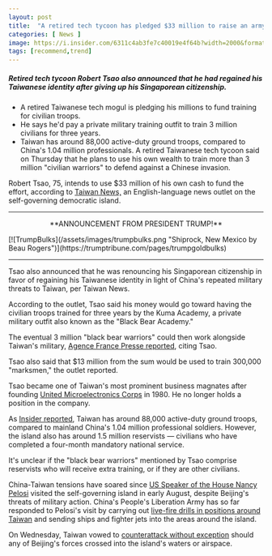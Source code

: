 ```yaml
---
layout: post
title:  "A retired tech tycoon has pledged $33 million to raise an army of civilian marksmen and 'black bear warriors' to defend Taiwan from a Chinese invasion"
categories: [ News ]
image: https://i.insider.com/6311c4ab3fe7c40019e4f64b?width=2000&format=jpeg&auto=webp
tags: [recommend,trend]
---
```

##### Retired tech tycoon Robert Tsao also announced that he had regained his Taiwanese identity after giving up his Singaporean citizenship.
 -   A retired Taiwanese tech mogul is pledging his millions to fund training for civilian troops.
-   He says he'd pay a private military training outfit to train 3 million civilians for three years.
-   Taiwan has around 88,000 active-duty ground troops, compared to China's 1.04 million professionals.
A retired Taiwanese tech tycoon said on Thursday that he plans to use his own wealth to train more than 3 million "civilian warriors" to defend against a Chinese invasion.

Robert Tsao, 75, intends to use $33 million of his own cash to fund the effort, according to  [Taiwan News,](https://www.taiwannews.com.tw/en/news/4644378)  an English-language news outlet on the self-governing democratic island.

---
<p style="text-align: center;">**ANNOUNCEMENT FROM PRESIDENT TRUMP!**</p>
[![TrumpBulks](/assets/images/trumpbulks.png "Shiprock, New Mexico by Beau Rogers")](https://trumptribune.com/pages/trumpgoldbulks)

___
Tsao also announced that he was renouncing his Singaporean citizenship in favor of regaining his Taiwanese identity in light of China's repeated military threats to Taiwan, per Taiwan News.

According to the outlet, Tsao said his money would go toward having the civilian troops trained for three years by the Kuma Academy, a private military outfit also known as the "Black Bear Academy."

The eventual 3 million "black bear warriors" could then work alongside Taiwan's military,  [Agence France Presse reported](https://www.france24.com/en/live-news/20220901-taiwan-tycoon-to-train-three-million-civilian-warriors), citing Tsao.

Tsao also said that $13 million from the sum would be used to train 300,000 "marksmen," the outlet reported.

Tsao became one of Taiwan's most prominent business magnates after founding  [United Microelectronics Corps](https://www.umc.com/en/home/Index)  in 1980. He no longer holds a position in the company.

As  [Insider reported](https://www.businessinsider.com/pentagon-charts-show-chinas-military-advantage-over-taiwan-2022-1), Taiwan has around 88,000 active-duty ground troops, compared to mainland China's 1.04 million professional soldiers. However, the island also has around 1.5 million reservists — civilians who have completed a four-month mandatory national service.

It's unclear if the "black bear warriors" mentioned by Tsao comprise reservists who will receive extra training, or if they are other civilians.

China-Taiwan tensions have soared since  [US Speaker of the House Nancy Pelosi](https://www.businessinsider.com/pelosi-visits-taiwan-despite-china-threats-of-possible-military-response-2022-8)  visited the self-governing island in early August, despite Beijing's threats of military action. China's People's Liberation Army has so far responded to Pelosi's visit by carrying out  [live-fire drills in positions around Taiwan](https://www.businessinsider.com/china-military-exercises-around-taiwan-nancy-pelosi-visit-2022-8)  and sending ships and fighter jets into the areas around the island.

On Wednesday, Taiwan vowed to  [counterattack without exception](https://www.businessinsider.com/taiwan-warns-counterattack-without-exception-china-military-water-airspace-2022-8)  should any of Beijing's forces crossed into the island's waters or airspace.

<!--stackedit_data:
eyJoaXN0b3J5IjpbNzc3NTc2MTI0LC0xMTE0ODAxNzg0LC0xOD
MwNzI2MjI2LC02MjQ0OTU5NjEsLTg2NTg3MjA3LDIxNDQ4NjQx
MTQsMTI3ODY0ODI3MF19
-->